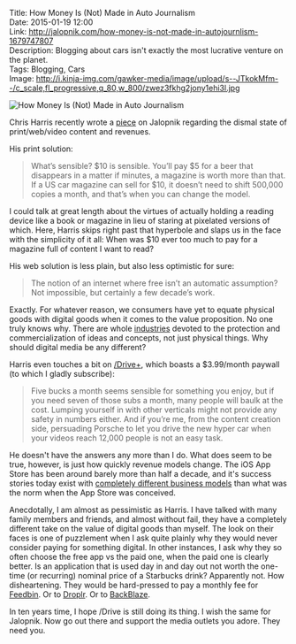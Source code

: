 Title: How Money Is (Not) Made in Auto Journalism  
Date: 2015-01-19 12:00  
Link: http://jalopnik.com/how-money-is-not-made-in-autojournlism-1679747807  
Description: Blogging about cars isn't exactly the most lucrative venture on the planet.  
Tags: Blogging, Cars  
Image: http://i.kinja-img.com/gawker-media/image/upload/s--JTkokMfm--/c_scale,fl_progressive,q_80,w_800/zwez3fkhg2jony1ehi3l.jpg  

![How Money Is (Not) Made in Auto Journalism][kinja-img]

Chris Harris recently wrote a [piece][jalopnik] on Jalopnik regarding the dismal state of print/web/video content and revenues.

His print solution:

> What’s sensible? $10 is sensible. You’ll pay $5 for a beer that disappears in a matter if minutes, a magazine is worth more than that. If a US car magazine can sell for $10, it doesn’t need to shift 500,000 copies a month, and that’s when you can change the model.

I could talk at great length about the virtues of actually holding a reading device like a book or magazine in lieu of staring at pixelated versions of which. Here, Harris skips right past that hyperbole and slaps us in the face with the simplicity of it all: When was $10 ever too much to pay for a magazine full of content I want to read? 

His web solution is less plain, but also less optimistic for sure:

> The notion of an internet where free isn’t an automatic assumption? Not impossible, but certainly a few decade’s work.

Exactly. For whatever reason, we consumers have yet to equate physical goods with digital goods when it comes to the value proposition. No one truly knows why. There are whole [industries][wikipedia] devoted to the protection and commercialization of ideas and concepts, not just physical things. Why should digital media be any different?

Harris even touches a bit on [/Drive+][youtube], which boasts a $3.99/month paywall (to which I gladly subscribe):

> Five bucks a month seems sensible for something you enjoy, but if you need seven of those subs a month, many people will baulk at the cost. Lumping yourself in with other verticals might not provide any safety in numbers either. And if you’re me, from the content creation side, persuading Porsche to let you drive the new hyper car when your videos reach 12,000 people is not an easy task.

He doesn't have the answers any more than I do. What does seem to be true, however, is just how quickly revenue models change. The iOS App Store has been around barely more than half a decade, and it's success stories today exist with [completely different business models][marco] than what was the norm when the App Store was conceived.

Anecdotally, I am almost as pessimistic as Harris. I have talked with many family members and friends, and almost without fail, they have a completely different take on the value of digital goods than myself. The look on their faces is one of puzzlement when I ask quite plainly why they would never consider paying for something digital. In other instances, I ask why they so often choose the free app vs the paid one, when the paid one is clearly better. Is an application that is used day in and day out not worth the one-time (or recurring) nominal price of a Starbucks drink? Apparently not. How disheartening. They would be hard-pressed to pay a monthly fee for [Feedbin][feedbin]. Or to [Droplr][droplr]. Or to [BackBlaze][backblaze]. 

In ten years time, I hope /Drive is still doing its thing. I wish the same for Jalopnik. Now go out there and support the media outlets you adore. They need you.

[backblaze]: http://backblaze.com "BackBlaze"
[droplr]: http://droplr.com "Droplr"
[feedbin]: http://feedbin.me "Feedbin"
[jalopnik]: http://jalopnik.com/how-money-is-not-made-in-autojournlism-1679747807 "Chris Harris being real in regards to automotive journalism (blogging)"
[kinja-img]: http://i.kinja-img.com/gawker-media/image/upload/s--JTkokMfm--/c_scale,fl_progressive,q_80,w_800/zwez3fkhg2jony1ehi3l.jpg "How Money Is (Not) Made in Auto Journalism"
[marco]: http://www.marco.org/2013/09/28/underscore-price-dynamics "Marco Arment linking to _David Smith's recent podcast on the App Store and finances: 'Real World Price Dynamics with Lauren Smith'"
[wikipedia]: https://en.wikipedia.org/wiki/Economics_and_patents "Wikipedia: Economics"
[youtube]: http://www.youtube.com/channel/UCfbPZ1cTgBH2djzLLCPTmXg "/DRIVE on YouTube"